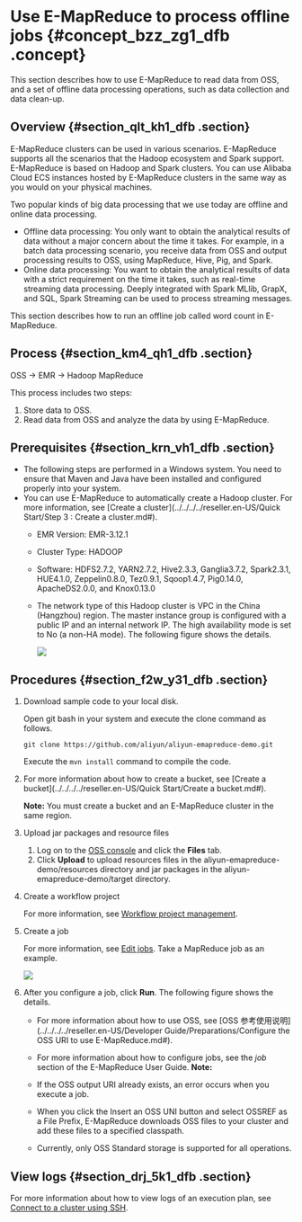 # Use E-MapReduce to process offline jobs {#concept_bzz_zg1_dfb .concept}

This section describes how to use E-MapReduce to read data from OSS, and a set of offline data processing operations, such as data collection and data clean-up.

## Overview {#section_qlt_kh1_dfb .section}

E-MapReduce clusters can be used in various scenarios. E-MapReduce supports all the scenarios that the Hadoop ecosystem and Spark support. E-MapReduce is based on Hadoop and Spark clusters. You can use Alibaba Cloud ECS instances hosted by E-MapReduce clusters in the same way as you would on your physical machines.

Two popular kinds of big data processing that we use today are offline and online data processing.

-   Offline data processing: You only want to obtain the analytical results of data without a major concern about the time it takes. For example, in a batch data processing scenario, you receive data from OSS and output processing results to OSS, using MapReduce, Hive, Pig, and Spark.
-   Online data processing: You want to obtain the analytical results of data with a strict requirement on the time it takes, such as real-time streaming data processing. Deeply integrated with Spark MLlib, GrapX, and SQL, Spark Streaming can be used to process streaming messages.

This section describes how to run an offline job called word count in E-MapReduce.

## Process {#section_km4_qh1_dfb .section}

OSS -\> EMR -\> Hadoop MapReduce

This process includes two steps:

1.  Store data to OSS.
2.  Read data from OSS and analyze the data by using E-MapReduce.

## Prerequisites {#section_krn_vh1_dfb .section}

-   The following steps are performed in a Windows system. You need to ensure that Maven and Java have been installed and configured properly into your system.
-   You can use E-MapReduce to automatically create a Hadoop cluster. For more information, see [Create a cluster](../../../../reseller.en-US/Quick Start/Step 3 : Create a cluster.md#).
    -   EMR Version: EMR-3.12.1
    -   Cluster Type: HADOOP
    -   Software: HDFS2.7.2, YARN2.7.2, Hive2.3.3, Ganglia3.7.2, Spark2.3.1, HUE4.1.0, Zeppelin0.8.0, Tez0.9.1, Sqoop1.4.7, Pig0.14.0, ApacheDS2.0.0, and Knox0.13.0
    -   The network type of this Hadoop cluster is VPC in the China \(Hangzhou\) region. The master instance group is configured with a public IP and an internal network IP. The high availability mode is set to No \(a non-HA mode\). The following figure shows the details.

        ![](http://static-aliyun-doc.oss-cn-hangzhou.aliyuncs.com/assets/img/21330/155961841111874_en-US.png)


## Procedures {#section_f2w_y31_dfb .section}

1.  Download sample code to your local disk.

    Open git bash in your system and execute the clone command as follows.

    ``` {#codeblock_izk_vs1_14z}
    git clone https://github.com/aliyun/aliyun-emapreduce-demo.git
    ```

    Execute the `mvn install` command to compile the code.

2.  For more information about how to create a bucket, see [Create a bucket](../../../../reseller.en-US/Quick Start/Create a bucket.md#).

    **Note:** You must create a bucket and an E-MapReduce cluster in the same region.

3.  Upload jar packages and resource files
    1.  Log on to the [OSS console](https://partners-intl.aliyun.com/login-required#/oss) and click the **Files** tab.
    2.  Click **Upload** to upload resources files in the aliyun-emapreduce-demo/resources directory and jar packages in the aliyun-emapreduce-demo/target directory.
4.  Create a workflow project

    For more information, see [Workflow project management](../DNemapreduce1876943/EN-US_TP_17961.dita#concept_rqw_qz2_z2b).

5.  Create a job

    For more information, see [Edit jobs](../DNemapreduce1876943/EN-US_TP_17962.dita#concept_iny_t1f_z2b). Take a MapReduce job as an example.

    ![](http://static-aliyun-doc.oss-cn-hangzhou.aliyuncs.com/assets/img/21330/155961841111891_en-US.jpg)

6.  After you configure a job, click **Run**. The following figure shows the details.

    -   For more information about how to use OSS, see [OSS 参考使用说明](../../../../reseller.en-US/Developer Guide/Preparations/Configure the OSS URI to use E-MapReduce.md#).
    -   For more information about how to configure jobs, see the *job* section of the E-MapReduce User Guide.
    **Note:** 

    -   If the OSS output URI already exists, an error occurs when you execute a job.
    -   When you click the Insert an OSS UNI button and select OSSREF as a File Prefix, E-MapReduce downloads OSS files to your cluster and add these files to a specified classpath.
    -   Currently, only OSS Standard storage is supported for all operations.

## View logs {#section_drj_5k1_dfb .section}

For more information about how to view logs of an execution plan, see [Connect to a cluster using SSH](../DNemapreduce1876943/EN-US_TP_17923.dita#concept_sns_sww_y2b).


